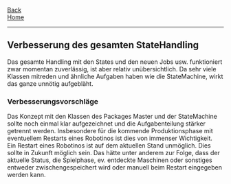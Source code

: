 [Back](VerbesserungsvorschlaegeMFT)  
[Home](home)  
***
## Verbesserung des gesamten StateHandling

Das gesamte Handling mit den States und den neuen Jobs usw. funktioniert zwar momentan zuverlässig, ist aber relativ unübersichtlich. Da sehr viele Klassen mitreden und ähnliche Aufgaben haben wie die StateMachine, wirkt das ganze unnötig aufgebläht.  
  
### Verbesserungsvorschläge

Das Konzept mit den Klassen des Packages Master und der StateMachine sollte noch einmal klar aufgezeichnet und die Aufgabenteilung stärker getrennt werden. Insbesondere für die kommende Produktionsphase mit eventuellem Restarts eines Robotinos ist dies von immenser Wichtigkeit.  
Ein Restart eines Robotinos ist auf dem aktuellen Stand unmöglich. Dies sollte in Zukunft möglich sein. Das hätte unter anderem zur Folge, dass der aktuelle Status, die Spielphase, ev. entdeckte Maschinen oder sonstiges entweder zwischengespeichert wird oder manuell beim Restart eingegeben werden kann.